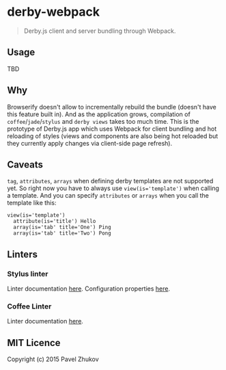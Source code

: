 # derby-webpack
> Derby.js client and server bundling through Webpack.

## Usage

TBD

## Why

Browserify doesn't allow to incrementally rebuild the bundle (doesn't have this feature built in).
And as the application grows, compilation of `coffee`/`jade`/`stylus` and `derby views` takes too much time.
This is the prototype of Derby.js app which uses Webpack for client bundling and hot reloading of styles 
(views and components are also being hot reloaded but they currently apply changes via client-side page refresh).

## Caveats

`tag`, `attributes`, `arrays` when defining derby templates are not supported yet.
So right now you have to always use `view(is='template')` when calling a template.
And you can specify `attributes` or `arrays` when you call the template like this:

```
view(is='template')
  attribute(is='title') Hello
  array(is='tab' title='One') Ping
  array(is='tab' title='Two') Pong
```
## Linters
### Stylus linter
Linter documentation [here](https://github.com/rossPatton/stylint).
Configuration properties [here](https://github.com/rossPatton/stylint#custom-configuration).
### Coffee Linter 
Linter documentation [here](http://www.coffeelint.org/).

## MIT Licence

Copyright (c) 2015 Pavel Zhukov
